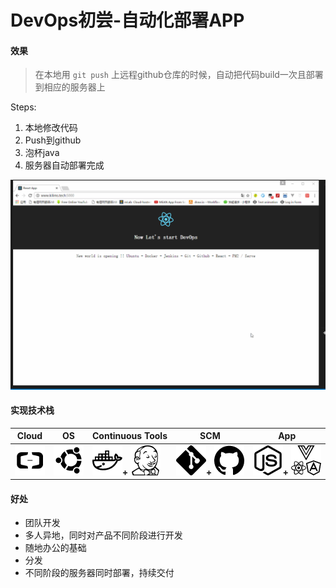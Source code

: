 #  DevOps初尝-自动化部署APP

#### 效果

>  在本地用 `git push` 上远程github仓库的时候，自动把代码build一次且部署到相应的服务器上

Steps:
1. 本地修改代码
2. Push到github
3. 泡杯java
4. 服务器自动部署完成

![结果截图](gif/result.gif)

#### 实现技术栈

Cloud  | OS | Continuous Tools | SCM | App|
-------|----|------------------|-----|----|
![Aliyun](icon/aliyun.png)|![Ubuntu](icon/ubuntu.png)|![Docker](icon/docker.png)**+** ![Jenkins](icon/jenkins.png)|![Git](icon/git.png)**+** ![Github](icon/github.png)|![Nodejs](icon/nodejs.png)**+** ![vue_angular_react](icon/vue_angular_react.png)|

#### 好处

- 团队开发
 - 多人异地，同时对产品不同阶段进行开发
 - 随地办公的基础
  
- 分发
 - 不同阶段的服务器同时部署，持续交付
